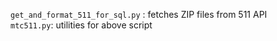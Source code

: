 `get_and_format_511_for_sql.py` : fetches ZIP files from 511 API  
`mtc511.py`: utilities for above script  